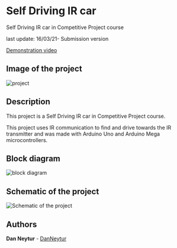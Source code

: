 # Self Driving IR car
 Self Driving IR car in Competitive Project course
 
last update: 16/03/21- Submission version

[Demonstration video](https://youtu.be/HCYdRciD9kk)

## Image of the project
![project](https://user-images.githubusercontent.com/120782729/211045322-5d662017-1337-4d7e-910e-c2926b400c04.jpg)

## Description
This project is a Self Driving IR car in Competitive Project course.

This project uses IR communication to find and drive towards the IR transmitter and was made with Arduino Uno and Arduino Mega microcontrollers.

## Block diagram 
![block diagram](https://user-images.githubusercontent.com/120782729/211043280-886df996-f6cf-445a-9953-ff6479374356.jpg)

## Schematic of the project
![Schematic of the project ](https://user-images.githubusercontent.com/120782729/211043472-c14aeeda-2dad-4ab7-abf4-bd1ad2df0ff7.jpg)



## Authors

**Dan Neytur** - [DanNeytur](https://github.com/DanNeytur)

